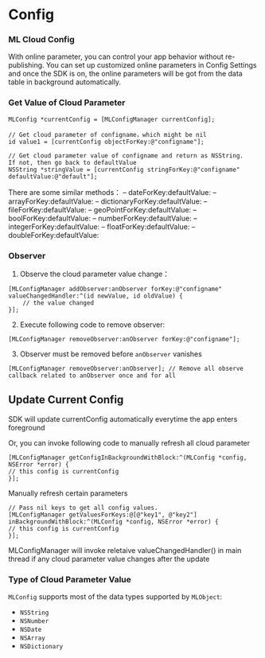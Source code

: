 # Config

### ML Cloud Config

With online parameter, you can control your app behavior without re-publishing. You can set up customized online parameters in Config Settings and once the SDK is on, the online parameters will be got from the data table in background automatically.

### Get Value of Cloud Parameter

```objective_c
MLConfig *currentConfig = [MLConfigManager currentConfig];

// Get cloud parameter of configname，which might be nil
id value1 = [currentConfig objectForKey:@"configname"];

// Get cloud parameter value of configname and return as NSString.
If not, then go back to defaultValue
NSString *stringValue = [currentConfig stringForKey:@"configname" defaultValue:@"default"];
```

There are some similar methods：
– dateForKey:defaultValue:
– arrayForKey:defaultValue:
– dictionaryForKey:defaultValue:
– fileForKey:defaultValue:
– geoPointForKey:defaultValue:
– boolForKey:defaultValue:
– numberForKey:defaultValue:
– integerForKey:defaultValue:
– floatForKey:defaultValue:
– doubleForKey:defaultValue:

### Observer

1. Observe the cloud parameter value change：

```objective_c
[MLConfigManager addObserver:anObserver forKey:@"configname" valueChangedHandler:^(id newValue, id oldValue) {
    // the value changed
}];
```

2. Execute following code to remove observer:

```objective_c
[MLConfigManager removeObserver:anObserver forKey:@"configname"];
```

3. Observer must be removed before `anObserver` vanishes

```objective_c
[MLConfigManager removeObserver:anObserver]; // Remove all observe callback related to anObserver once and for all
```

## Update Current Config

SDK will update currentConfig automatically everytime the app enters foreground

Or, you can invoke following code to manually refresh all cloud parameter

```objective_c
[MLConfigManager getConfigInBackgroundWithBlock:^(MLConfig *config, NSError *error) {
// this config is currentConfig
}];
```

Manually refresh certain parameters

```objective_c
// Pass nil keys to get all config values.
[MLConfigManager getValuesForKeys:@[@"key1", @"key2"] inBackgroundWithBlock:^(MLConfig *config, NSError *error) {
// this config is currentConfig
}];
```

MLConfigManager will invoke reletaive valueChangedHandler() in main thread if any cloud parameter value changes after the update

### Type of Cloud Parameter Value

`MLConfig` supports most of the data types supported by `MLObject`:

- `NSString`
- `NSNumber`
- `NSDate`
- `NSArray`
- `NSDictionary`